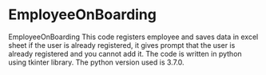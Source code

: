 # EmployeeOnBoarding
EmployeeOnBoarding
This code registers employee and saves data in excel sheet if the user is already registered, it gives prompt that the user is already registered and you cannot add it.
The code is written in python using tkinter library. The python version used is 3.7.0.
